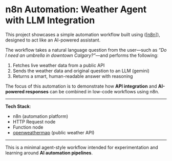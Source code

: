 # n8n Automation: Weather Agent with LLM Integration

This project showcases a simple automation workflow built using ([[n8n](https://ebadr761.app.n8n.cloud/workflow/bJh3s9fS5NlDydwP)]), designed to act like an AI-powered assistant.

The workflow takes a natural language question from the user—such as _“Do I need an umbrella in downtown Calgary?”_—and performs the following:

1. Fetches live weather data from a public API
2. Sends the weather data and original question to an LLM (gemini)
3. Returns a smart, human-readable answer with reasoning

The focus of this automation is to demonstrate how **API integration** and **AI-powered responses** can be combined in low-code workflows using n8n.

---

**Tech Stack**:  
- n8n (automation platform)  
- HTTP Request node  
- Function node  
- [openweathermap](https://openweathermap.org/api) (public weather API)

---

This is a minimal agent-style workflow intended for experimentation and learning around **AI automation pipelines**.

